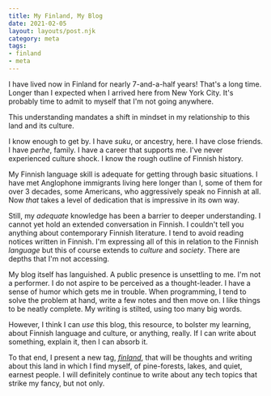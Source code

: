 ```yaml
---
title: My Finland, My Blog
date: 2021-02-05
layout: layouts/post.njk
category: meta
tags:
- finland
- meta
---
```


I have lived now in Finland for nearly 7-and-a-half years! That's a long time. Longer than I expected when I arrived here from New York City. It's probably time to admit to myself that I'm not going anywhere.

This understanding mandates a shift in mindset in my relationship to this land and its culture.

I know enough to get by. I have _suku_, or ancestry, here. I have close friends. I have _perhe_, family. I have a career that supports me. I've never experienced culture shock. I know the rough outline of Finnish history.

My Finnish language skill is adequate for getting through basic situations. I have met Anglophone immigrants living here longer than I, some of them for over 3 decades, some Americans, who aggressively speak no Finnish at all. Now *that* takes a level of dedication that is impressive in its own way.

Still, my *adequate* knowledge has been a barrier to deeper understanding. I cannot yet hold an extended conversation in Finnish. I couldn't tell you anything about contemporary Finnish literature. I tend to avoid reading notices written in Finnish. I'm expressing all of this in relation to the Finnish *language* but this of course extends to *culture* and *society*. There are depths that I'm not accessing.

My blog itself has languished. A public presence is unsettling to me. I'm not a performer. I do not aspire to be perceived as a thought-leader. I have a sense of humor which gets me in trouble. When programming, I tend to solve the problem at hand, write a few notes and then move on. I like things to be neatly complete. My writing is stilted, using too many big words.

However, I think I can *use* this blog, this resource, to bolster my learning, about Finnish language and culture, or anything, really. If I can write about something, explain it, then I can absorb it.

To that end, I present a new tag, [_finland_](/tags/finland), that will be thoughts and writing about this land in which I find myself, of pine-forests, lakes, and quiet, earnest people. I will definitely continue to write about any tech topics that strike my fancy, but not only.
